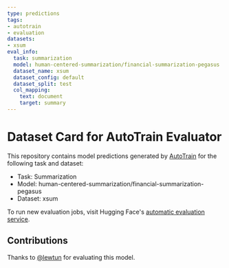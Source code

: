```yaml
---
type: predictions
tags:
- autotrain
- evaluation
datasets:
- xsum
eval_info:
  task: summarization
  model: human-centered-summarization/financial-summarization-pegasus
  dataset_name: xsum
  dataset_config: default
  dataset_split: test
  col_mapping:
    text: document
    target: summary
---
```

# Dataset Card for AutoTrain Evaluator

This repository contains model predictions generated by [AutoTrain](https://huggingface.co/autotrain) for the following task and dataset:

* Task: Summarization
* Model: human-centered-summarization/financial-summarization-pegasus
* Dataset: xsum

To run new evaluation jobs, visit Hugging Face's [automatic evaluation service](https://huggingface.co/spaces/autoevaluate/model-evaluator).

## Contributions

Thanks to [@lewtun](https://huggingface.co/lewtun) for evaluating this model.